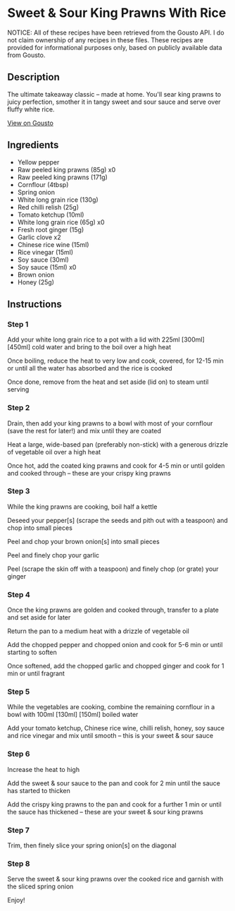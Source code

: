 # Sweet & Sour King Prawns With Rice

NOTICE: All of these recipes have been retrieved from the Gousto API. I do not claim ownership of any recipes in these files. These recipes are provided for informational purposes only, based on publicly available data from Gousto.

## Description

The ultimate takeaway classic – made at home. You'll sear king prawns to juicy perfection, smother it in tangy sweet and sour sauce and serve over fluffy white rice. 

[View on Gousto](https://www.gousto.co.uk/recipes/cookbook/sweet-sour-king-prawns-with-rice)

## Ingredients

- Yellow pepper
- Raw peeled king prawns (85g) x0
- Raw peeled king prawns (171g)
- Cornflour (4tbsp)
- Spring onion
- White long grain rice (130g)
- Red chilli relish (25g)
- Tomato ketchup (10ml)
- White long grain rice (65g) x0
- Fresh root ginger (15g)
- Garlic clove x2
- Chinese rice wine (15ml)
- Rice vinegar (15ml)
- Soy sauce (30ml)
- Soy sauce (15ml) x0
- Brown onion
- Honey (25g)

## Instructions


### Step 1

Add your white long grain rice to a pot with a lid with 225ml<span class="text-purple"> [300ml]<span class="text-danger"> </span>[450ml]</span> cold water and bring to the boil over a high heat

Once boiling, reduce the heat to very low and cook, covered, for 12-15 min or until all the water has absorbed and the rice is cooked

Once done, remove from the heat and set aside (lid on) to steam until serving


### Step 2

Drain, then add your king prawns to a bowl with most of your cornflour (save the rest for later!) and mix until they are coated

Heat a large, wide-based pan (preferably non-stick) with a generous drizzle of vegetable oil over a high heat

Once hot, add the coated king prawns and cook for 4-5 min or until golden and cooked through – these are your crispy king prawns


### Step 3

While the king prawns are cooking, boil half a kettle

Deseed your pepper[s] (scrape the seeds and pith out with a teaspoon) and chop into small pieces

Peel and chop your brown onion[s] into small pieces

Peel and finely chop your garlic

Peel (scrape the skin off with a teaspoon) and finely chop (or grate) your ginger


### Step 4

Once the king prawns are golden and cooked through, transfer to a plate and set aside for later

Return the pan to a medium heat with a drizzle of vegetable oil

Add the chopped pepper and chopped onion and cook for 5-6 min or until starting to soften

Once softened, add the chopped garlic and chopped ginger and cook for 1 min or until fragrant


### Step 5

While the vegetables are cooking, combine the remaining cornflour in a bowl with 100ml <span class="text-purple">[130ml]</span> <span class="text-danger">[150ml]</span> boiled water

Add your tomato ketchup, Chinese rice wine, chilli relish, honey, soy sauce and rice vinegar and mix until smooth – this is your sweet & sour sauce


### Step 6

Increase the heat to high

Add the sweet & sour sauce to the pan and cook for 2 min until the sauce has started to thicken

Add the crispy king prawns to the pan and cook for a further 1 min or until the sauce has thickened – these are your sweet & sour king prawns


### Step 7

Trim, then finely slice your spring onion[s] on the diagonal

### Step 8

Serve the sweet & sour king prawns over the cooked rice and garnish with the sliced spring onion

Enjoy!

